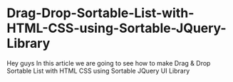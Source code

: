 # Drag-Drop-Sortable-List-with-HTML-CSS-using-Sortable-JQuery-Library
Hey guys In this article we are going to see how to make Drag &amp; Drop Sortable List with HTML CSS using Sortable JQuery UI Library
